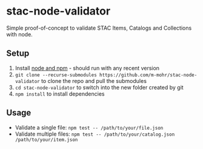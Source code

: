 # stac-node-validator

Simple proof-of-concept to validate STAC Items, Catalogs and Collections with node.

## Setup

1. Install [node and npm](https://nodejs.org/en/) - should run with any recent version
2. `git clone --recurse-submodules https://github.com/m-mohr/stac-node-validator` to clone the repo and pull the submodules
3. `cd stac-node-validator` to switch into the new folder created by git
4. `npm install` to install dependencies

## Usage

- Validate a single file: `npm test -- /path/to/your/file.json`
- Validate multiple files: `npm test -- /path/to/your/catalog.json /path/to/your/item.json`